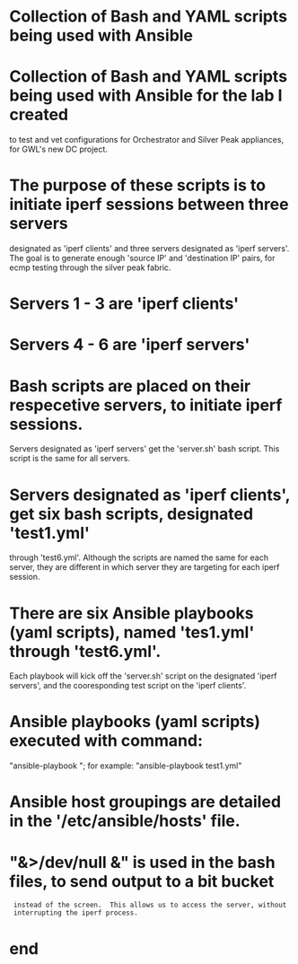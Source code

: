 # Collection of Bash and YAML scripts being used with Ansible

# Collection of Bash and YAML scripts being used with Ansible for the lab I created
  to test and vet configurations for Orchestrator and Silver Peak appliances, for GWL's new
  DC project.

# The purpose of these scripts is to initiate iperf sessions between three servers
  designated as 'iperf clients' and three servers designated as 'iperf servers'.  The
  goal is to generate enough 'source IP' and 'destination IP' pairs, for ecmp testing
  through the silver peak fabric.
  
# Servers 1 - 3 are 'iperf clients'
# Servers 4 - 6 are 'iperf servers'

# Bash scripts are placed on their respecetive servers, to initiate iperf sessions.
  Servers designated as 'iperf servers' get the 'server.sh' bash script.  This script
  is the same for all servers.
  
#  Servers designated as 'iperf clients', get six bash scripts, designated 'test1.yml'
   through 'test6.yml'.  Although the scripts are named the same for each server, they
   are different in which server they are targeting for each iperf session.

#  There are six Ansible playbooks (yaml scripts), named 'tes1.yml' through 'test6.yml'.
   Each playbook will kick off the 'server.sh' script on the designated 'iperf servers',
   and the cooresponding test script on the 'iperf clients'.

# Ansible playbooks (yaml scripts) executed with command:
  "ansible-playbook <yaml file>";
  for example:
       "ansible-playbook test1.yml"
       
# Ansible host groupings are detailed in the '/etc/ansible/hosts' file.

# "&>/dev/null &" is used in the bash files, to send output to a bit bucket
     instead of the screen.  This allows us to access the server, without
     interrupting the iperf process.
     
# end
